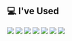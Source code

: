 
## 💻 I've Used
<!-- Java -->
<img src="https://img.shields.io/badge/Java-007396?style=for-the-badge&logo=openjdk&logoColor=white"> 

<!-- Spring Boot -->
<img src="https://img.shields.io/badge/Spring%20Boot-6DB33F?style=for-the-badge&logo=springboot&logoColor=white"> 

<!-- Python -->
<img src="https://img.shields.io/badge/Python-3776AB?style=for-the-badge&logo=python&logoColor=white"> 

<!-- C -->
<img src="https://img.shields.io/badge/C-A8B9CC?style=for-the-badge&logo=c&logoColor=white"> 

<!-- GitHub -->
<img src="https://img.shields.io/badge/GitHub-181717?style=for-the-badge&logo=github&logoColor=white"> 

<!-- Figma -->
<img src="https://img.shields.io/badge/Figma-F24E1E?style=for-the-badge&logo=figma&logoColor=white"> 

<!-- Notion -->
<img src="https://img.shields.io/badge/Notion-000000?style=for-the-badge&logo=notion&logoColor=white"> 

<!--
**dahyun0423/dahyun0423** is a ✨ _special_ ✨ repository because its `README.md` (this file) appears on your GitHub profile.

Here are some ideas to get you started:

- 🔭 I’m currently working on ...
- 🌱 I’m currently learning ...
- 👯 I’m looking to collaborate on ...
- 🤔 I’m looking for help with ...
- 💬 Ask me about ...
- 📫 How to reach me: ...
- 😄 Pronouns: ...
- ⚡ Fun fact: ...
-->
